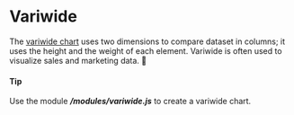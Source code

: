 # Variwide
The [variwide chart](https://api.highcharts.com/highcharts/plotOptions.variwide) uses two dimensions to compare dataset in columns; it uses the height and the weight of each element. Variwide is often used to visualize sales and marketing data. 
####  Tip
Use the module ***/modules/variwide.js*** to create a variwide chart.
